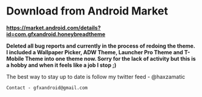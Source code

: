 # Download from Android Market #

**https://market.android.com/details?id=com.gfxandroid.honeybreadtheme**


**Deleted all bug reports and currently in the process of redoing the theme. I included a Wallpaper Picker, ADW Theme, Launcher Pro Theme and T-Mobile Theme into one theme now. Sorry for the lack of activity but this is a hobby and when it feels like a job I stop ;)**

The best way to stay up to date is follow my twitter feed - @haxzamatic

```
Contact - gfxandroid@gmail.com
```
